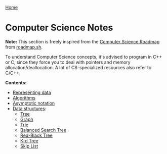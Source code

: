 [Home](../../README.md)

# Computer Science Notes

**Note:** This section is freely inspired from the [Computer Science Roadmap](https://roadmap.sh/computer-science) from [roadmap.sh](https://roadmap.sh).

To understand Computer Science concepts, it's advised to program in C++ or C, since they force you to deal with pointers and memory allocation/deallocation. A lot of CS-specialized resources also refer to C/C++.

**Contents:**
- [Representing data](./data.md)
- [Algorithms](./algorithm.md)
- [Asymptotic notation](./asymptotic-notation.md)
- [Data structures](./ds.md):
  - [Tree](./tree.md)
  - [Graph](./graph.md)
  - [Trie](./trie.md)
  - [Balanced Search Tree](./bst.md)
  - [Red-Black Tree](./redblack-tree.md)
  - [K-d Tree](./k-d-tree.md)
  - [Skip List](./skip-list.md)
